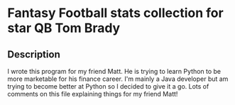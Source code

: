 # Fantasy Football stats collection for star QB Tom Brady

## Description

I wrote this program for my friend Matt. He is trying to learn Python to be more marketable for his finance career. I'm mainly a Java developer but am trying to become better at Python so I decided to give it a go. Lots of comments on this file explaining things for my friend Matt!
